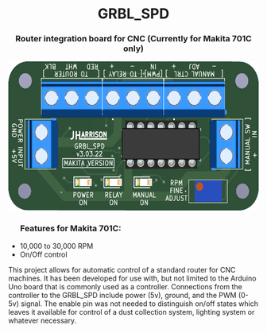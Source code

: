 <html>
<h1 align="center">GRBL_SPD</h1>
<h3 align="center">Router integration board for CNC (Currently for Makita 701C only)</h3>

<p align="center">
<img height="300" src="https://github.com/ThunderCNC/GRBL_SPD/blob/main/images/MakitaGrbl_v3.png">
</p>

  <ul>
    <h3>Features for Makita 701C:</h3>
    <li>10,000 to 30,000 RPM</li>
    <li>On/Off control</li>
  </ul>

This project allows for automatic control of a standard router for CNC machines. It has been developed for use with, but not limited to the Arduino Uno board that is commonly used as a controller. Connections from the controller to the GRBL_SPD include power (5v), ground, and the PWM (0-5v) signal. The enable pin was not needed to distinguish on/off states which leaves it available for control of a dust collection system, lighting system or whatever necessary. 

</html>
